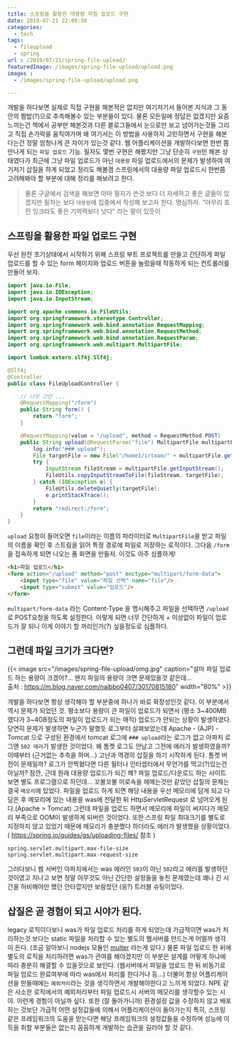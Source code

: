 ```yaml
---
title: 스프링을 활용한 대용량 파일 업로드 구현
date: 2019-07-21 22:09:58
categories:
  - tech
tags: 
  - fileupload
  - spring
url : /2019/07/21/spring-file-upload/
featuredImage: /images/spring-file-upload/upload.png
images :
  - /images/spring-file-upload/upload.png

---
```

개발을 하다보면 실제로 직접 구현을 해본적은 없지만 여기저기서 들어본 지식과 그 동안의 짬밥(?)으로 추측해볼수 있는 부분들이 있다. 물론 모든일에 정답은 없겠지만 요즘 느끼는건 책에서 공부만 해본것과 다른 블로그들에서 눈으로만 보고 넘어가는것들 그리고 직접 손가락을 움직여가며 왜 여기서는 이 방법을 사용하지 고민하면서 구현을 해본다는건 정말 엄청나게 큰 차이가 있는것 같다. <!--more -->
웹 어플리케이션을 개발하다보면 한번 쯤 만나게 되는 `파일 업로드` 기능. 필자도 몇번 구현은 해봤지만 그냥 단순히 `구현`만 해본 상태였다가 최근에 그냥 파일 업로드가 아닌 `대용량` 파일 업로드에서의 문제가 발생하여 여기저기 삽질을 하게 되었고 정리도 해볼겸 스프링에서의 대용량 파일 업로드시 한번쯤 고려해봐야 할 부분에 대해 정리를 해보려고 한다.
> 물론 구글에서 검색을 해보면 아마 필자가 쓴것 보다 더 자세하고 좋은 글들이 있겠지만 필자는 보다 `대용량`에 집중에서 작성해 보고자 한다. 명심하자. "아무리 흐린 잉크라도 좋은 기억력보다 낫다" 라는 말이 있듯이

## 스프링을 활용한 파일 업로드 구현
우선 완전 초기상태에서 시작하기 위해 스프링 부트 프로젝트를 만들고 간단하게 파일 업로드를 할 수 있는 form 페이지와 업로드 버튼을 눌렀을때 작동하게 되는 컨트롤러를 만들어 보자.
```java
import java.io.File;
import java.io.IOException;
import java.io.InputStream;

import org.apache.commons.io.FileUtils;
import org.springframework.stereotype.Controller;
import org.springframework.web.bind.annotation.RequestMapping;
import org.springframework.web.bind.annotation.RequestMethod;
import org.springframework.web.bind.annotation.RequestParam;
import org.springframework.web.multipart.MultipartFile;

import lombok.extern.slf4j.Slf4j;

@Slf4j
@Controller
public class FileUploadController {

	// 너무 간단 ...
	@RequestMapping("/form")
	public String form() {
		return "form";
	}

	@RequestMapping(value = "/upload", method = RequestMethod.POST)
	public String upload(@RequestParam("file") MultipartFile multipartFile) {
		log.info("### upload");
		File targetFile = new File("/home1/irteam/" + multipartFile.getOriginalFilename());
		try {
			InputStream fileStream = multipartFile.getInputStream();
			FileUtils.copyInputStreamToFile(fileStream, targetFile);
		} catch (IOException e) {
			FileUtils.deleteQuietly(targetFile);
			e.printStackTrace();
		}
		return "redirect:/form";
	}
}

```
`upload` 요청이 들어오면 `file`이라는 이름의 파라미터로 `MultipartFile`을 받고 파일의 이름을 확인 후 스트림을 읽어 특정 경로에 파일로 저장하는 로직이다. 그다음 `/form`을 접속하게 되면 나오는 폼 화면을 만들자. 이것도 아주 심플하게!
```html
<h1>파일 업로드</h1>
<form action="/upload" method="post" enctype="multipart/form-data">
	<input type="file" value="파일 선택" name="file"/>
	<input type="submit" value="업로드"/>
</form>
```
`multipart/form-data` 라는 Content-Type 을 명시해주고 파일을 선택하면 `/upload`로 POST요청을 하도록 설정한다. 이렇게 되면 너무 간단하게 + 이상없이 파일이 업로드가 잘 되니 이게 이야기 할 꺼리인가(?) 싶을정도로 심플하다.

## 그런데 파일 크기가 크다면?

{{< image src="/images/spring-file-upload/omg.jpg" caption="설마 파일 업로드 하는 용량이 크겠어?... 왠지 파일의 용량이 크면 문제있을것 같은데... <br>출처 : https://m.blog.naver.com/naibbo0407/30170815180" width="80%" >}}

개발을 하다보면 항상 생각해야 할 부분중에 하나가 바로 확장성인것 같다. 이 부분에서 역시 문제가 되었던 것. 평소보다 용량이 큰 파일이 업로드가 되면서 (평소 3~400MB 였다가 3~4GB정도의 파일이 업로드가 되는 매직) 업로드가 안되는 상황이 발생하였다. 당연히 문제가 발생하면 누군가 말했듯 로그부터 살펴보았는데 Apache - (AJP) - Tomcat 으로 구성된 환경에서 tomcat 로그에 `### upload`라는 로그가 없고 아파치 로그엔 `502 에러`가 발생한 것이었다. 왜 톰켓 로그도 안남고 그전에 에러가 발생하였을까?
이때부터 (근거없는 추측을 하며...) 고난과 역경의 삽질을 하기 시작하게 된다. 톰켓 버전이 문제일까? 로그가 안찍혔다면 다른 필터나 인터셉터에서 무언가를 먹고(?)있는건 아닐까? 잠깐, 근데 원래 대용량 업로드가 되긴 해? 파일 업로드/다운로드 하는 사이트 보면 별도 프로그램으로 하던데... 꼬불꼬불 미로속을 헤메는것만 같았던 삽질의 문제는 결국 `메모리`에 있었다.
파일을 업로드 하게 되면 해당 내용을 우선 메모리에 담게 되고 다 담은 후 메모리에 있는 내용을 was에 전달한 뒤 HttpServletRequest 로 넘어오게 된다.(Apache > Tomcat) 그런데 파일을 업로드 하면서 메모리에 파일이 써지다가 메모리 부족으로 OOM이 발생하게 되버린 것이었다. 또한 스프링 파일 최대크기를 별도로 지정하지 않고 있었기 때문에 메모리가 충분했다 하더라도 에러가 발생했을 상황이었다. ( https://spring.io/guides/gs/uploading-files/ 참조 )
```
spring.servlet.multipart.max-file-size
spring.servlet.multipart.max-request-size
```
그러다보니 웹 서버인 아파치에서는 was 에러인 `503`이 아닌 `502`라고 에러를 발생하던 것이였고 지나고 보면 정말 아무것도 아닌 간단한 설정들을 놓친 문제였는데 꽤나 긴 시간을 허비해야만 했던 안타깝지만 보람찼던 (응?) 트러블 슈팅이었다.

## 삽질은 곧 경험이 되고 시야가 된다.
legacy 로직이다보니 was가 파일 업로드 처리를 하게 되었는데 가급적이면 was가 처리하는것 보다는 static 파일을 처리할 수 있는 별도의 웹서버를 만드는게 어떨까 생각이 든다. (조금 알아보니 nodejs 모듈인 [multer](https://github.com/expressjs/multer) 라는게 있다.) 물론 파일 업로드 한 뒤에 별도의 로직을 처리하려면 was가 관여를 해야겠지만 이 부분은 설계를 어떻게 하냐에 따라 충분히 해결할 수 있을것으로 보인다. (웹서버에서 파일을 업로드 한 뒤 비동기로 파일 업로드 완료여부에 따라 was에서 처리를 한다거나 등...)
더불어 항상 어플리케이션을 만들때에는 `예외처리`라는 것을 생각하면서 개발해야한다고 느끼게 되었다. NPE 같은 사소한 로직에서의 예외처리부터 파일 업로드시 서버의 메모리를 생각할수 있는 시야. 이런게 경험이 아닐까 싶다.
또한 (잘 돌아가니까) 환경설정 값을 수정하지 않고 배포하는 것보단 가급적 어떤 설정값들에 의해서 어플리케이션이 돌아가는지 특히, 스프링 같은 프레임워크의 도움을 받는다면 해당 프레임워크의 설정값들을 수정하며 성능에 이득을 취할 부분들은 없는지 꼼꼼하게 개발하는 습관을 길러야 할 것 같다.